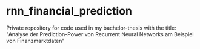 # rnn_financial_prediction
Private repository for code used in my bachelor-thesis with the title: "Analyse der Prediction-Power von Recurrent Neural Networks am Beispiel von Finanzmarktdaten"
